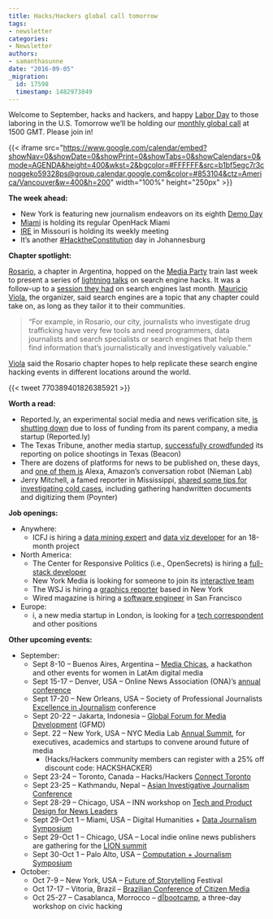 ```yaml
---
title: Hacks/Hackers global call tomorrow
tags:
- newsletter
categories:
- Newsletter
authors:
- samanthasunne
date: "2016-09-05"
_migration:
  id: 17598
  timestamp: 1482973849
---
```


Welcome to September, hacks and hackers, and happy [Labor Day][1] to those laboring in the U.S. Tomorrow we&#8217;ll be holding our [monthly global call][2] at 1500 GMT. Please join in!

{{< iframe src="https://www.google.com/calendar/embed?showNav=0&showDate=0&showPrint=0&showTabs=0&showCalendars=0&mode=AGENDA&height=400&wkst=2&bgcolor=#FFFFFF&src=b1bf5egc7r3cnoqgeko59328ps@group.calendar.google.com&color=#853104&ctz=America/Vancouver&w=400&h=200" width="100%" height="250px" >}}

**The week ahead:**

  * New York is featuring new journalism endeavors on its eighth [Demo Day][3]
  * [Miami][4] is holding its regular OpenHack Miami
  * [IRE][5] in Missouri is holding its weekly meeting
  * It&#8217;s another [#HacktheConstitution][6] day in Johannesburg

**Chapter spotlight:**

[Rosario][7], a chapter in Argentina, hopped on the [Media Party][8] train last week to present a series of [lightning talks][9] on search engine hacks. It was a follow-up to a [session they had][10] on search engines last month. [Mauricio Viola][11], the organizer, said search engines are a topic that any chapter could take on, as long as they tailor it to their communities.

> &#8220;For example, in Rosario, our city, journalists who investigate drug trafficking have very few tools and need programmers, data journalists and search specialists or search engines that help them find information that&#8217;s journalistically and investigatively valuable.&#8221;

[Viola][11] said the Rosario chapter hopes to help replicate these search engine hacking events in different locations around the world.

{{< tweet 770389401826385921 >}}

**Worth a read:**

  * Reported.ly, an experimental social media and news verification site, [is shutting down][12] due to loss of funding from its parent company, a media startup (Reported.ly)
  * The Texas Tribune, another media startup, [successfully crowdfunded][13] its reporting on police shootings in Texas (Beacon)
  * There are dozens of platforms for news to be published on, these days, and [one of them is][14] Alexa, Amazon&#8217;s conversation robot (Nieman Lab)
  * Jerry Mitchell, a famed reporter in Mississippi, [shared some tips for investigating cold cases][15], including gathering handwritten documents and digitizing them (Poynter)

**Job openings:**

  * Anywhere: 
      * ICFJ is hiring a [data mining expert][16] and [data viz developer][17] for an 18-month project
  * North America: 
      * The Center for Responsive Politics (i.e., OpenSecrets) is hiring a [full-stack developer][18]
      * New York Media is looking for someone to join its [interactive team][19]
      * The WSJ is hiring a [graphics reporter][20] based in New York
      * Wired magazine is hiring a [software engineer][21] in San Francisco
  * Europe: 
      * i, a new media startup in London, is looking for a [tech correspondent][22] and other positions

**Other upcoming events:**

  * September: 
      * Sept 8-10 &#8211; Buenos Aires, Argentina &#8211; [Media Chicas][23], a hackathon and other events for women in LatAm digital media
      * Sept 15-17 &#8211; Denver, USA &#8211; Online News Association (ONA)&#8217;s [annual conference][24]
      * Sept 17-20 &#8211; New Orleans, USA &#8211; Society of Professional Journalists [Excellence in Journalism][25] conference
      * Sept 20-22 &#8211; Jakarta, Indonesia &#8211; [Global Forum for Media Development][26] (GFMD)
      * Sept. 22 &#8211; New York, USA &#8211; NYC Media Lab [Annual Summit][27], for executives, academics and startups to convene around future of media 
          * (Hacks/Hackers community members can register with a 25% off discount code: HACKSHACKER)
      * Sept 23-24 &#8211; Toronto, Canada &#8211; Hacks/Hackers [Connect Toronto][28]
      * Sept 23-25 &#8211; Kathmandu, Nepal &#8211; [Asian Investigative Journalism Conference][29]
      * Sept 28-29 &#8211; Chicago, USA &#8211; INN workshop on [Tech and Product Design for News Leaders][30]
      * Sept 29-Oct 1 &#8211; Miami, USA &#8211; Digital Humanities + [Data Journalism Symposium][31]
      * Sept 29-Oct 1 &#8211; Chicago, USA &#8211; Local indie online news publishers are gathering for the [LION summit][32]
      * Sept 30-Oct 1 &#8211; Palo Alto, USA &#8211; [Computation + Journalism Symposium][33]
  * October: 
      * Oct 7-9 &#8211; New York, USA &#8211; [Future of Storytelling][34] Festival
      * Oct 17-17 &#8211; Vitoria, Brazil &#8211; [Brazilian Conference of Citizen Media][35]
      * Oct 25-27 &#8211; Casablanca, Morrocco &#8211; [d|bootcamp][36], a three-day workshop on civic hacking

 [1]: http://time.com/3222093/labor-day-school-white-history-monday-september/
 [2]: http://hackshackers.com/resources/global-open-call/
 [3]: http://www.meetup.com/hacks-hackers-nyc/events/233272604/
 [4]: http://www.meetup.com/Hacks-Hackers-Miami/
 [5]: http://www.meetup.com/hackshackersIRE/
 [6]: http://www.meetup.com/HacksHackersAfrica/events/233795382/
 [7]: http://www.meetup.com/Hacks-Hackers-Rosario/
 [8]: http://mediaparty.info
 [9]: http://www.meetup.com/Hacks-Hackers-Rosario/events/233523695/
 [10]: http://www.meetup.com/Hacks-Hackers-Rosario/events/231512923/
 [11]: https://twitter.com/busquedasnet
 [12]: https://reported.ly/2016/08/31/reported-ly-says-goodbye-for-now/
 [13]: https://www.beaconreader.com/projects/unholstered-when-police-pull-the-trigger
 [14]: http://www.niemanlab.org/2016/08/alexa-give-me-the-news-how-outlets-are-tailoring-their-coverage-for-amazons-new-platform/
 [15]: http://www.poynter.org/2016/lessons-from-jerry-mitchell-the-cold-case-reporter/428314/
 [16]: http://www.icfj.org/about/jobs/web-scraping-and-data-mining-expert-contractorconsulting
 [17]: http://www.icfj.org/about/jobs/data-visualization-developer-contractorconsulting
 [18]: http://www.opensecrets.org/about/jobs.php#dev
 [19]: http://ire.org/jobs/job/884/
 [20]: http://talkingbiznews.com/biz-news-help-wanted/wsj-seeks-graphics-reporter-in-new-york/
 [21]: https://condenast.avature.net/careers/JobDetail/San-Francisco-California-Software-Engineer-2-WIRED/7423
 [22]: http://www.gorkanajobs.co.uk/job/64130/i-technology-correspondent/
 [23]: https://www.eventbrite.com/e/media-chicas-inspirate-capacitate-y-desarrolla-proyectos-tickets-27350062774
 [24]: http://ona16.journalists.org/
 [25]: http://excellenceinjournalism.org/
 [26]: http://gfmd.info/en/site/news/882/Get-ready-for-the-2016-Jakarta-World-Forum-for-Media-Development.htm
 [27]: http://summit.nycmedialab.org/
 [28]: http://connect.hackshackers.com/events/toronto
 [29]: http://2016.uncoveringasia.org/
 [30]: https://inn.org/event/technology-and-product-design-for-newsroom-leaders/
 [31]: http://dhdjmiami.com/
 [32]: http://www.lionpublishers.com/conference/home/
 [33]: http://journalism.stanford.edu/cj2016/
 [34]: http://www.fostfest.com/#content
 [35]: http://eventos.ufes.br/index.php/midiacidada/midiacidada
 [36]: http://casablanca.dbootcamp.org/